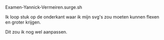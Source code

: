 Examen-Yannick-Vermeiren.surge.sh

Ik loop stuk op de onderkant waar ik mijn svg's zou moeten kunnen flexen en groter krijgen.

Dit zou ik nog wel aanpassen.